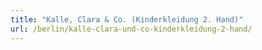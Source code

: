 ```yaml
---
title: "Kalle, Clara & Co. (Kinderkleidung 2. Hand)"
url: /berlin/kalle-clara-und-co-kinderkleidung-2-hand/
---
```

